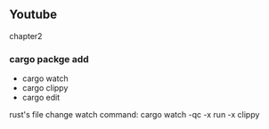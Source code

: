 ## Youtube

chapter2

### cargo packge add

- cargo watch
- cargo clippy
- cargo edit

rust's file change watch command: cargo watch -qc -x run -x clippy
